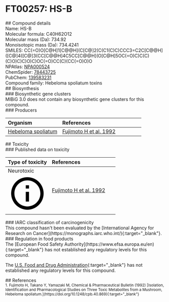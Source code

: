 
# FT00257: HS-B
<div class="molecule_image" style="float:left">
<img data-smiles= CC(=O)O[C@@H]1O[C@@H](C(C)(C)O)CCC1[C@H]1CC[C@@]2(C)C3=C(C[C@H](O)[C@]12C)[C@@]1(C)C[C@@H](OC(=O)CC(C)(O)CC(=O)O)[C@H](OC(C)=O)C(C)(C)C1CC3 data-smiles-options="{ 'width': 350, 'height': 350 }" />
</div>
## Compound details
<div style="overflow:hidden">
Name: HS-B<br>
Molecular formula: C40H62O12<br>
Molecular mass (Da): 734.92<br>
Monoisotopic mass (Da): 734.4241<br>
<div class="break_all">
SMILES: CC(=O)O[C@H]1[C@@H](C[C@]2(C(C1(C)C)CCC3=C2C[C@@H]([C@]4([C@]3(CC[C@@H]4C5CC[C@@H](O[C@H]5OC(=O)C)C(C)(C)O)C)C)O)C)OC(=O)CC(C)(CC(=O)O)O<br>
</div>
        NPAtlas: <a href=https://www.npatlas.org/explore/compounds/NPA000524 target="_blank">NPA000524</a><br>
        ChemSpider: <a href=https://www.chemspider.com/Chemical-Structure.78443725.html target="_blank">78443725</a><br>
        PubChem: <a href=https://pubchem.ncbi.nlm.nih.gov/compound/139583231 target="_blank">139583231</a><br>
    Compound family: Hebeloma spoliatum toxins<br>
</div>

<div markdown="block" class="section">
## Biosynthesis
<div markdown="block" class="subsection">
### Biosynthetic gene clusters
<div markdown="block" class="indented_block">
MIBiG 3.0 does not contain any biosynthetic gene clusters for this compound.
</div>
</div>

<div markdown="block" class="subsection">
### Producers
<table>
<thead>
<tr>
<th style="text-align: left;" role="columnheader" width="40%" data-sort-default>Organism</th>
<th style="text-align: left;" role="columnheader" width="60%">References</th>
</tr>
</thead>
        <tr>
        <td style="text-align: left;"><a href="https://www.ncbi.nlm.nih.gov/Taxonomy/Browser/wwwtax.cgi?mode=Info&id=missing" target="_blank">Hebeloma spoliatum</a></td>
        <td style="text-align: left;"><a href="#REF00447">Fujimoto H et al. 1992</a></td>
        </tr>
</table>
</div>
</div>

<div markdown="block" class="section">
## Toxicity
<div markdown="block" class="subsection">
### Published data on toxicity
<table>
<thead>
<tr>
<th style="text-align: left;" role="columnheader" width="40%" data-sort-default>Type of toxicity</th>
<th style="text-align: left;" role="columnheader" width="60%">References</th>
</tr>
</thead>
<tbody>
<tr>
<td style="text-align: left;">Neurotoxic <span class="twemoji" title="Toxic to the central and/or peripheral nervous system"><svg xmlns="http://www.w3.org/2000/svg" viewBox="0 0 24 24"><path d="M11 9h2V7h-2m1 13c-4.41 0-8-3.59-8-8s3.59-8 8-8 8 3.59 8 8-3.59 8-8 8m0-18A10 10 0 0 0 2 12a10 10 0 0 0 10 10 10 10 0 0 0 10-10A10 10 0 0 0 12 2m-1 15h2v-6h-2v6Z"></path></svg></span></td>
<td style="text-align: left;"><a href="#REF00447">Fujimoto H et al. 1992</a></td>
</tr>
</tbody>
</table>
</div>

<div markdown="block" class="subsection">
### IARC classification of carcinogenicity
<div markdown="block" class="indented_block">
This compound hasn't been evaluated by the [International Agency for Research on Cancer](https://monographs.iarc.who.int/){:target="_blank"}.<br>
</div>
</div>

<div markdown="block" class="subsection">
### Regulation in food products
<div markdown="block" class="indented_block">
The [European Food Safety Authority](https://www.efsa.europa.eu/en){:target="_blank"} has not established any regulatory levels for this compound. <br>

The [U.S. Food and Drug Administration](https://www.fda.gov/){:target="_blank"} has not established any regulatory levels for this compound. <br>

</div>
</div>

</div>

<div markdown="block" class="section">
## References
<div markdown="block" style="font-size: smaller;">
<span id=REF00447>
1. Fujimoto H, Takano Y, Yamazaki M, Chemical &amp; Pharmaceutical Bulletin (1992) [Isolation, Identification and Pharmacological Studies on Three Toxic Metabolites from a Mushroom, Hebeloma spoliatum.](https://doi.org/10.1248/cpb.40.869){:target="_blank"}<br>
</span>

</div>
</div>

<script type="text/javascript" src="https://unpkg.com/smiles-drawer@2.0.1/dist/smiles-drawer.min.js"></script>
<script>
    SmiDrawer.apply();
</script>